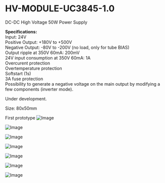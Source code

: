 # HV-MODULE-UC3845-1.0

DC-DC High Voltage 50W Power Supply 

<b>Specifications:</b><br>
Input: 24V<br>
Positive Output: +180V to +500V<br>
Negative Output: -80V to -200V (no load, only for tube BIAS)<br>
Output ripple at 350V 60mA: 200mV<br>
24V input consumption at 350V 60mA: 1A<br>
Overcurent protection<br>
Overtemperature protection<br>
Softstart (1s)<br>
3A fuse protection<br>
Possibility to generate a negative voltage on the main output by modifying a few components (inverter mode).
<br>

Under development.

Size: 80x50mm

First prototype
![Image](https://github.com/user-attachments/assets/be2b65f6-3691-49b4-bf41-25441352c2a8)

![Image](https://github.com/user-attachments/assets/f4c23eb7-dc21-4455-a2dd-6b150aed930e)

![Image](https://github.com/user-attachments/assets/dab67da2-14cf-4d0d-9a3b-92b3064e7da6)

![Image](https://github.com/user-attachments/assets/629112ae-f1f9-499f-b0d3-0cd30deb890d)

![Image](https://github.com/user-attachments/assets/3b996364-3d44-4275-a013-bdead7a99d40)

![Image](https://github.com/user-attachments/assets/67e38b5d-4be3-4fe5-a779-8875b4a77726)

![Image](https://github.com/user-attachments/assets/36c9fd62-99b0-4e3e-b541-64c76e24f61e)